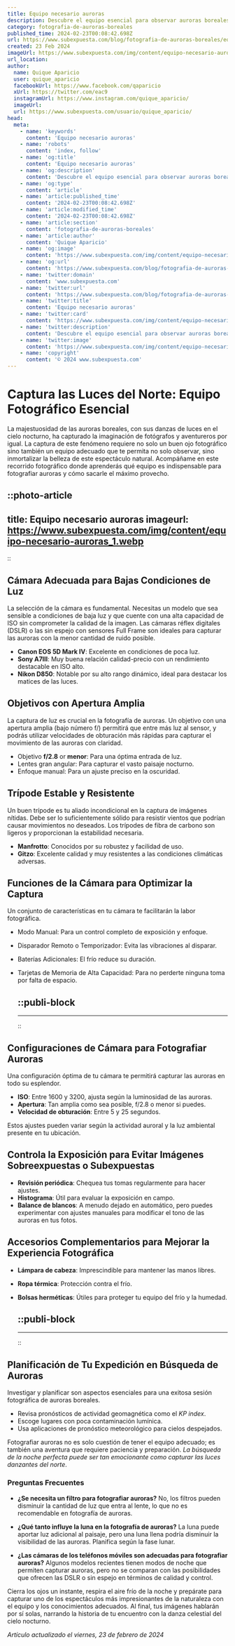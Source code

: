 ```yaml
---
title: Equipo necesario auroras
description: Descubre el equipo esencial para observar auroras boreales. Captura la magia celestial con la guía perfecta para tu aventura nocturna.
category: fotografia-de-auroras-boreales
published_time: 2024-02-23T00:08:42.698Z
url: https://www.subexpuesta.com/blog/fotografia-de-auroras-boreales/equipo-necesario-auroras
created: 23 Feb 2024
imageUrl: https://www.subexpuesta.com/img/content/equipo-necesario-auroras_1.webp
url_location:
author:
  name: Quique Aparicio
  user: quique_aparicio
  facebookUrl: https://www.facebook.com/qaparicio
  xUrl: https://twitter.com/eac9
  instagramUrl: https://www.instagram.com/quique_aparicio/
  imageUrl: 
  url: https://www.subexpuesta.com/usuario/quique_aparicio/
head:
  meta:
    - name: 'keywords'
      content: 'Equipo necesario auroras'
    - name: 'robots'
      content: 'index, follow'
    - name: 'og:title'
      content: 'Equipo necesario auroras'
    - name: 'og:description'
      content: 'Descubre el equipo esencial para observar auroras boreales. Captura la magia celestial con la guía perfecta para tu aventura nocturna.'
    - name: 'og:type'
      content: 'article'
    - name: 'article:published_time'
      content: '2024-02-23T00:08:42.698Z'
    - name: 'article:modified_time'
      content: '2024-02-23T00:08:42.698Z'
    - name: 'article:section'
      content: 'fotografia-de-auroras-boreales'
    - name: 'article:author'
      content: 'Quique Aparicio'
    - name: 'og:image'
      content: 'https://www.subexpuesta.com/img/content/equipo-necesario-auroras_1.webp'
    - name: 'og:url'
      content: 'https://www.subexpuesta.com/blog/fotografia-de-auroras-boreales/equipo-necesario-auroras'
    - name: 'twitter:domain'
      content: 'www.subexpuesta.com'
    - name: 'twitter:url'
      content: 'https://www.subexpuesta.com/blog/fotografia-de-auroras-boreales/equipo-necesario-auroras'
    - name: 'twitter:title'
      content: 'Equipo necesario auroras'
    - name: 'twitter:card'
      content: 'https://www.subexpuesta.com/img/content/equipo-necesario-auroras_1.webp'
    - name: 'twitter:description'
      content: 'Descubre el equipo esencial para observar auroras boreales. Captura la magia celestial con la guía perfecta para tu aventura nocturna.'
    - name: 'twitter:image'
      content: 'https://www.subexpuesta.com/img/content/equipo-necesario-auroras_1.webp'
    - name: 'copyright'
      content: '© 2024 www.subexpuesta.com'
---
```

# Captura las Luces del Norte: Equipo Fotográfico Esencial

La majestuosidad de las auroras boreales, con sus danzas de luces en el cielo nocturno, ha capturado la imaginación de fotógrafos y aventureros por igual. La captura de este fenómeno requiere no solo un buen ojo fotográfico sino también un equipo adecuado que te permita no solo observar, sino inmortalizar la belleza de este espectáculo natural. Acompáñame en este recorrido fotográfico donde aprenderás qué equipo es indispensable para fotografiar auroras y cómo sacarle el máximo provecho.


::photo-article
---
title: Equipo necesario auroras
imageurl: https://www.subexpuesta.com/img/content/equipo-necesario-auroras_1.webp
---
::


## Cámara Adecuada para Bajas Condiciones de Luz

La selección de la cámara es fundamental. Necesitas un modelo que sea sensible a condiciones de baja luz y que cuente con una alta capacidad de ISO sin comprometer la calidad de la imagen. Las cámaras réflex digitales (DSLR) o las sin espejo con sensores Full Frame son ideales para capturar las auroras con la menor cantidad de ruido posible.

- **Canon EOS 5D Mark IV**: Excelente en condiciones de poca luz.
- **Sony A7III**: Muy buena relación calidad-precio con un rendimiento destacable en ISO alto.
- **Nikon D850**: Notable por su alto rango dinámico, ideal para destacar los matices de las luces.

## Objetivos con Apertura Amplia

La captura de luz es crucial en la fotografía de auroras. Un objetivo con una apertura amplia (bajo número f/) permitirá que entre más luz al sensor, y podrás utilizar velocidades de obturación más rápidas para capturar el movimiento de las auroras con claridad.

- Objetivo **f/2.8** or **menor**: Para una óptima entrada de luz.
- Lentes gran angular: Para capturar el vasto paisaje nocturno.
- Enfoque manual: Para un ajuste preciso en la oscuridad.

## Trípode Estable y Resistente

Un buen trípode es tu aliado incondicional en la captura de imágenes nítidas. Debe ser lo suficientemente sólido para resistir vientos que podrían causar movimientos no deseados. Los trípodes de fibra de carbono son ligeros y proporcionan la estabilidad necesaria.

- **Manfrotto**: Conocidos por su robustez y facilidad de uso.
- **Gitzo**: Excelente calidad y muy resistentes a las condiciones climáticas adversas.

## Funciones de la Cámara para Optimizar la Captura

Un conjunto de características en tu cámara te facilitarán la labor fotográfica.
- Modo Manual: Para un control completo de exposición y enfoque.
- Disparador Remoto o Temporizador: Evita las vibraciones al disparar.
- Baterías Adicionales: El frío reduce su duración.
- Tarjetas de Memoria de Alta Capacidad: Para no perderte ninguna toma por falta de espacio.


  ::publi-block
  ---
  ---
  ::
  
  
## Configuraciones de Cámara para Fotografiar Auroras

Una configuración óptima de tu cámara te permitirá capturar las auroras en todo su esplendor.

- **ISO**: Entre 1600 y 3200, ajusta según la luminosidad de las auroras.
- **Apertura**: Tan amplia como sea posible, f/2.8 o menor si puedes.
- **Velocidad de obturación**: Entre 5 y 25 segundos.

Estos ajustes pueden variar según la actividad auroral y la luz ambiental presente en tu ubicación.

## Controla la Exposición para Evitar Imágenes Sobreexpuestas o Subexpuestas

- **Revisión periódica**: Chequea tus tomas regularmente para hacer ajustes.
- **Histograma**: Útil para evaluar la exposición en campo.
- **Balance de blancos**: A menudo dejado en automático, pero puedes experimentar con ajustes manuales para modificar el tono de las auroras en tus fotos.

## Accesorios Complementarios para Mejorar la Experiencia Fotográfica

- **Lámpara de cabeza**: Imprescindible para mantener las manos libres.
- **Ropa térmica**: Protección contra el frío.
- **Bolsas herméticas**: Útiles para proteger tu equipo del frío y la humedad.


  ::publi-block
  ---
  ---
  ::
  
  
## Planificación de Tu Expedición en Búsqueda de Auroras

Investigar y planificar son aspectos esenciales para una exitosa sesión fotográfica de auroras boreales.

- Revisa pronósticos de actividad geomagnética como el *KP index*.
- Escoge lugares con poca contaminación lumínica.
- Usa aplicaciones de pronóstico meteorológico para cielos despejados.

Fotografiar auroras no es solo cuestión de tener el equipo adecuado; es también una aventura que requiere paciencia y preparación. *La búsqueda de la noche perfecta puede ser tan emocionante como capturar las luces danzantes del norte*.

### Preguntas Frecuentes

- **¿Se necesita un filtro para fotografiar auroras?**
  No, los filtros pueden disminuir la cantidad de luz que entra al lente, lo que no es recomendable en fotografía de auroras.

- **¿Qué tanto influye la luna en la fotografía de auroras?**
  La luna puede aportar luz adicional al paisaje, pero una luna llena podría disminuir la visibilidad de las auroras. Planifica según la fase lunar.

- **¿Las cámaras de los teléfonos móviles son adecuadas para fotografiar auroras?**
  Algunos modelos recientes tienen modos de noche que permiten capturar auroras, pero no se comparan con las posibilidades que ofrecen las DSLR o sin espejo en términos de calidad y control.

Cierra los ojos un instante, respira el aire frío de la noche y prepárate para capturar uno de los espectáculos más impresionantes de la naturaleza con el equipo y los conocimientos adecuados. Al final, tus imágenes hablarán por sí solas, narrando la historia de tu encuentro con la danza celestial del cielo nocturno.

_Artículo actualizado el viernes, 23 de febrero de 2024_